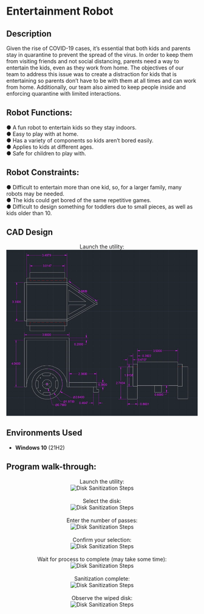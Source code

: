 <h1>Entertainment Robot</h1>

<h2>Description</h2>
Given the rise of COVID-19 cases, it’s essential that both kids and parents stay in quarantine to prevent the spread of the virus. In order to keep them from visiting friends and not social distancing, parents need a way to entertain the kids, even as they work from home.
The objectives of our team to address this issue was to create a distraction for kids that is entertaining so parents don’t have to be with them at all times and can work from home. Additionally, our team also aimed to keep people inside and enforcing quarantine with limited interactions.
<br />

<h2>Robot Functions: </h2>
● A fun robot to entertain kids so they stay indoors. </br>
● Easy to play with at home. </br>
● Has a variety of components so kids aren’t bored easily. </br>
● Applies to kids at different ages. </br>
● Safe for children to play with. </br>

<h2>Robot Constraints: </h2>
● Difficult to entertain more than one kid, so, for a larger family, many robots may be needed. </br>
● The kids could get bored of the same repetitive games. </br>
● Difficult to design something for toddlers due to small pieces, as well as kids older than 10. </br>

<h2>CAD Design</h2>

<p align="center">
Launch the utility: <br/>
<img src="CAD1.jpeg"/>
<br />

<h2>Environments Used </h2>

- <b>Windows 10</b> (21H2)

<h2>Program walk-through:</h2>

<p align="center">
Launch the utility: <br/>
<img src="https://i.imgur.com/62TgaWL.png" height="80%" width="80%" alt="Disk Sanitization Steps"/>
<br />
<br />
Select the disk:  <br/>
<img src="https://i.imgur.com/tcTyMUE.png" height="80%" width="80%" alt="Disk Sanitization Steps"/>
<br />
<br />
Enter the number of passes: <br/>
<img src="https://i.imgur.com/nCIbXbg.png" height="80%" width="80%" alt="Disk Sanitization Steps"/>
<br />
<br />
Confirm your selection:  <br/>
<img src="https://i.imgur.com/cdFHBiU.png" height="80%" width="80%" alt="Disk Sanitization Steps"/>
<br />
<br />
Wait for process to complete (may take some time):  <br/>
<img src="https://i.imgur.com/JL945Ga.png" height="80%" width="80%" alt="Disk Sanitization Steps"/>
<br />
<br />
Sanitization complete:  <br/>
<img src="https://i.imgur.com/K71yaM2.png" height="80%" width="80%" alt="Disk Sanitization Steps"/>
<br />
<br />
Observe the wiped disk:  <br/>
<img src="https://i.imgur.com/AeZkvFQ.png" height="80%" width="80%" alt="Disk Sanitization Steps"/>
</p>

<!--
 ```diff
- text in red
+ text in green
! text in orange
# text in gray
@@ text in purple (and bold)@@
```
--!>
